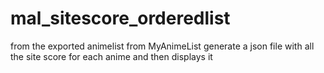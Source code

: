# mal_sitescore_orderedlist
from the exported animelist from MyAnimeList generate a json file with all the site score for each anime and then displays it
